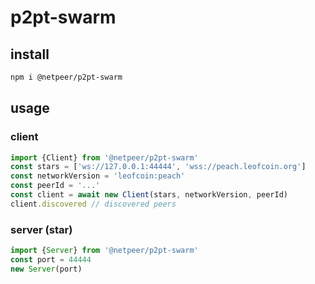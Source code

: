 # p2pt-swarm

## install
```sh
npm i @netpeer/p2pt-swarm
```
## usage

### client
```js
import {Client} from '@netpeer/p2pt-swarm'
const stars = ['ws://127.0.0.1:44444', 'wss://peach.leofcoin.org']
const networkVersion = 'leofcoin:peach'
const peerId = '...'
const client = await new Client(stars, networkVersion, peerId)
client.discovered // discovered peers
```

### server (star)
```js
import {Server} from '@netpeer/p2pt-swarm'
const port = 44444
new Server(port)
```
